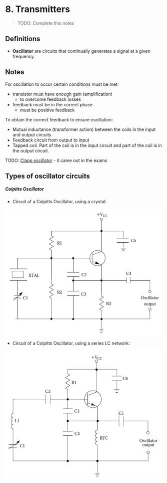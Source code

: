 # 8. Transmitters

> TODO: Complete this notes

## Definitions

- **Oscillator** are circuits that continually generates a signal at a given frequency.


## Notes

For oscillation to occur certain conditions must be met:

- transistor must have enough gain (amplification)
  - to overcome feedback losses
- feedback must be in the correct phase
  - must be positive feedback

To obtain the correct feedback to ensure oscillation:

- Mutual inductance (transformer action) between the coils in the input and output circuits
- Feedback circuit from output to input
- Tapped coil. Part of the coil is in the input circuit and part of the coil is in the output circuit.

TODO: [Clapp oscillator](https://en.wikipedia.org/wiki/Clapp_oscillator) - it came out in the exams

## Types of oscillator circuits

##### Colpitts Oscillator 

- Circuit of a Colpitts Oscillator, using a crystal:

 ![](img/osc_colpitts.png)
 
- Circuit of a Colpitts Oscillator, using a series LC network:

 ![](img/osc_colpitts_lc.png)
